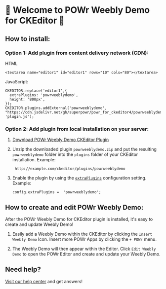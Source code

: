 # 🎉 Welcome to POWr Weebly Demo for CKEditor 🎉

## How to install:

### Option 1: Add plugin from content delivery network (CDN):
HTML

    <textarea name="editor1" id="editor1" rows="10" cols="80"></textarea>

JavaScript:

    CKEDITOR.replace('editor1',{
      extraPlugins: 'powrweeblydemo',
      height: '800px',
    });
    CKEDITOR.plugins.addExternal('powrweeblydemo', "https://cdn.jsdelivr.net/gh/superpowr/powr_for_ckeditor4/powrweeblydemo/", 'plugin.js');

### Option 2: Add plugin from local installation on your server:
1.  [Download POWr Weebly Demo CKEditor Plugin](https://cdn.jsdelivr.net/gh/superpowr/powr_for_ckeditor4/powrweeblydemo/powrweeblydemo.zip)
2. Unzip the downloaded plugin  `powrweeblydemo.zip`  and put the resulting `powrweeblydemo` folder into the  `plugins`  folder of your CKEditor installation. Example:

	    http://example.com/ckeditor/plugins/powrweeblydemo

3.  Enable the plugin by using the  [`extraPlugins`](https://ckeditor.com/docs/ckeditor4/latest/api/CKEDITOR_config.html#cfg-extraPlugins)  configuration setting. Example:

	    config.extraPlugins =  'powrweeblydemo';



## How to create and edit POWr Weebly Demo:

After the POWr Weebly Demo for CKEditor plugin is installed, it's easy to create and update Weebly Demo!

1. Easily add a Weebly Demo within the CKEditor by clicking the `Insert Weebly Demo` Icon. Insert more POWr Apps by clicking the `+ POWr` menu.

2. The Weebly Demo will then appear within the Editor. Click `Edit Weebly Demo` to open the POWr Editor and create and update your Weebly Demo.

## Need help?
[Visit our help center](https://www.powr.io/knowledge-base) and get answers!
